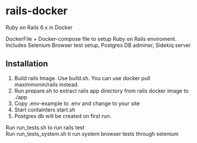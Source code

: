 # rails-docker
Ruby on Rails 6.x in Docker

DockerFile + Docker-compose file to setup Ruby on Rails enviroment.
Includes Selenium Browser test setup, Postgres DB adminer, Sidekiq server

## Installation
1. Build rails Image. Use build.sh. You can use docker pull maximmonin/rails instead.   
2. Run prepare.sh to extract rails app directory from rails docker image to ./app   
3. Copy .env-example to .env and change to your site   
4. Start containters start.sh   
5. Postgres db will be created on first run.   

Run run_tests.sh to run rails test   
Run run_tests_system.sh ti run system browser tests through selenium   
